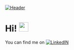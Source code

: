 [![Header](https://user-images.githubusercontent.com/22766407/111681774-a492b400-8849-11eb-9ba7-1605549957b3.png "Header")](https://cheems72.herokuapp.com/)

# Hi! <img src="https://raw.githubusercontent.com/MartinHeinz/MartinHeinz/master/wave.gif" width="30px">


<!--
**ulti72/ulti72** is a ✨ _special_ ✨ repository because its `README.md` (this file) appears on your GitHub profile.

<!-- Actual text -->

<!-- Actual text -->

You can find me on [![LinkedIN][1.2]][1] 

<!-- Icons -->

[1.2]: https://user-images.githubusercontent.com/22766407/111731098-bea7b300-8898-11eb-800b-8f41165ee8e6.png (don't click me)

<!-- Links to your social media accounts -->

[1]: https://www.linkedin.com/in/ulti72/
